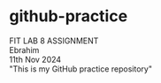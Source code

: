 # github-practice
FIT LAB 8 ASSIGNMENT <br>
Ebrahim<br>
11th Nov 2024 <br>
"This is my GitHub practice repository"
